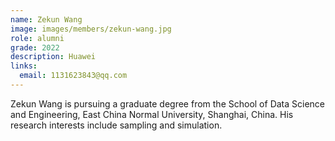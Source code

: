 ```yaml
---
name: Zekun Wang
image: images/members/zekun-wang.jpg
role: alumni
grade: 2022
description: Huawei
links:
  email: 1131623843@qq.com
---
```


Zekun Wang is pursuing a graduate degree from the School of Data Science and Engineering, East China Normal University, Shanghai, China. His research interests include sampling and simulation.
